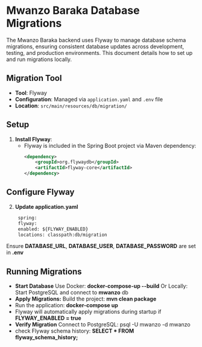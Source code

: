 
# Mwanzo Baraka Database Migrations

The Mwanzo Baraka backend uses Flyway to manage database schema migrations, ensuring consistent database updates across development, testing, and production environments. This document details how to set up and run migrations locally.

## Migration Tool
- **Tool**: Flyway
- **Configuration**: Managed via `application.yaml` and `.env` file
- **Location**: `src/main/resources/db/migration/`

## Setup
1. **Install Flyway**:
   - Flyway is included in the Spring Boot project via Maven dependency:
     ```xml
     <dependency>
         <groupId>org.flywaydb</groupId>
         <artifactId>flyway-core</artifactId>
     </dependency>
 ## Configure Flyway
   2. **Update application.yaml**
      ```xml
       spring:
       flyway:
       enabled: ${FLYWAY_ENABLED}
       locations: classpath:db/migration
 Ensure **DATABASE_URL**, **DATABASE_USER**, **DATABASE_PASSWORD** are set in **.env**

## Running Migrations
* **Start Database**
    Use Docker: **docker-compose-up --build**
    Or Locally: Start PostgreSQL  and connect to **mwanzo** db
* **Apply Migrations:**
    Build the project: **mvn clean package**
*   Run the application: **docker-compose up**
*   Flyway will automatically apply migrations during startup if **FLYWAY_ENABLED = true**
*  **Verify Migration**
    Connect to PostgreSQL: psql -U mwanzo -d mwanzo
*   check Flyway schema history: **SELECT * FROM  flyway_schema_history;**